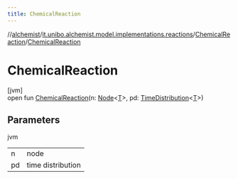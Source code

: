 ```yaml
---
title: ChemicalReaction
---
```

//[alchemist](../../../index.html)/[it.unibo.alchemist.model.implementations.reactions](../index.html)/[ChemicalReaction](index.html)/[ChemicalReaction](-chemical-reaction.html)



# ChemicalReaction



[jvm]\
open fun [ChemicalReaction](-chemical-reaction.html)(n: [Node](../../it.unibo.alchemist.model.interfaces/-node/index.html)<[T](../../it.unibo.alchemist.model.implementations.layers/-uniform-layer/index.html)>, pd: [TimeDistribution](../../it.unibo.alchemist.model.interfaces/-time-distribution/index.html)<[T](../../it.unibo.alchemist.model.implementations.layers/-uniform-layer/index.html)>)



## Parameters


jvm

| | |
|---|---|
| n | node |
| pd | time distribution |




